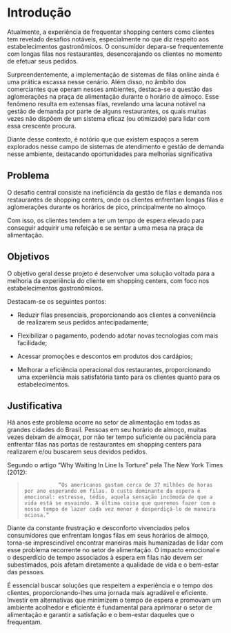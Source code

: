 # Introdução

Atualmente, a experiência de frequentar shopping centers como clientes tem  revelado desafios notáveis, especialmente no que diz respeito aos estabelecimentos  gastronômicos. O consumidor depara-se frequentemente com longas filas nos  restaurantes, desencorajando os clientes no momento de efetuar seus pedidos.

Surpreendentemente, a implementação de sistemas de filas online ainda é uma  prática escassa nesse cenário. Além disso, no âmbito dos comerciantes que operam nesses ambientes, destaca-se a questão das aglomerações na praça de alimentação durante o horário de almoço. Esse fenômeno resulta em extensas filas, revelando uma lacuna notável na gestão de demanda por parte de alguns restaurantes, os quais muitas vezes não dispõem de um sistema eficaz (ou otimizado) para lidar com essa crescente procura.

Diante desse contexto, é notório que que existem espaços a serem explorados  nesse campo de sistemas de atendimento e gestão de demanda nesse ambiente, destacando oportunidades para melhorias significativa

## Problema

O desafio central consiste na ineficiência da gestão de filas e demanda nos  restaurantes de shopping centers, onde os clientes enfrentam longas filas e aglomerações durante os horários de pico, principalmente no almoço.

Com isso, os clientes tendem a ter um tempo de espera elevado para conseguir  adquirir uma refeição e se sentar a uma mesa na praça de  alimentação.


## Objetivos

O objetivo geral desse projeto é desenvolver uma solução voltada para a melhoria da experiência do cliente em shopping centers, com foco nos estabelecimentos gastronômicos. 

Destacam-se os seguintes pontos:  

* Reduzir filas presenciais, proporcionando aos clientes a conveniência de realizarem seus pedidos antecipadamente;  

* Flexibilizar o pagamento, podendo adotar novas tecnologias com mais facilidade;  

* Acessar promoções e descontos em produtos dos cardápios;  

* Melhorar a eficiência operacional dos restaurantes, proporcionando uma experiência mais satisfatória tanto para os clientes quanto para os estabelecimentos. 

## Justificativa

Há anos este problema ocorre no setor de alimentação em todas as grandes cidades do Brasil. Pessoas em seu horário de almoço, muitas vezes deixam de almoçar, por não ter tempo suficiente ou paciência para enfrentar filas nas portas de restaurantes em shopping centers para realizarem e/ou buscarem seus devidos pedidos. 

Segundo o artigo “Why Waiting In Line Is Torture” pela The New York Times (2012): 

>                “Os americanos gastam cerca de 37 milhões de horas por ano esperando em filas. O custo dominante da espera é emocional: estresse, tédio, aquela sensação incômoda de que a vida está se esvaindo. A última coisa que queremos fazer com o nosso tempo de lazer cada vez menor é desperdiçá-lo de maneira ociosa.”

Diante da constante frustração e desconforto vivenciados pelos consumidores que enfrentam longas filas em seus horários de almoço, torna-se imprescindível encontrar maneiras mais humanizadas de lidar com esse problema recorrente no setor de alimentação. O impacto emocional e o desperdício de tempo associados à espera em filas não devem ser subestimados, pois afetam diretamente a qualidade de vida e o bem-estar das pessoas. 

É essencial buscar soluções que respeitem a experiência e o tempo dos clientes, proporcionando-lhes uma jornada mais agradável e eficiente. Investir em alternativas que minimizem o tempo de espera e promovam um ambiente acolhedor e eficiente é fundamental para aprimorar o setor de alimentação e garantir a satisfação e o bem-estar daqueles que o frequentam. 